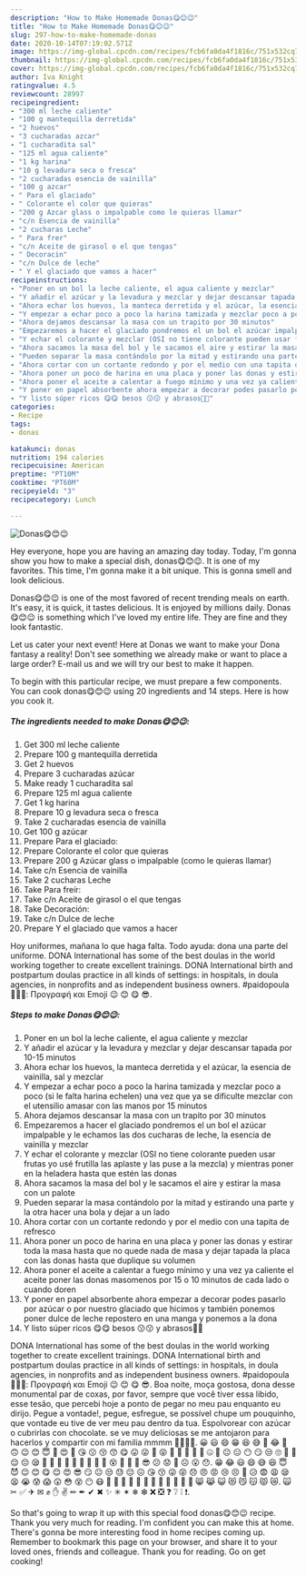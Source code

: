```yaml
---
description: "How to Make Homemade Donas😋😊😉"
title: "How to Make Homemade Donas😋😊😉"
slug: 297-how-to-make-homemade-donas
date: 2020-10-14T07:19:02.571Z
image: https://img-global.cpcdn.com/recipes/fcb6fa0da4f1816c/751x532cq70/donas😋😊😉-foto-principal.jpg
thumbnail: https://img-global.cpcdn.com/recipes/fcb6fa0da4f1816c/751x532cq70/donas😋😊😉-foto-principal.jpg
cover: https://img-global.cpcdn.com/recipes/fcb6fa0da4f1816c/751x532cq70/donas😋😊😉-foto-principal.jpg
author: Iva Knight
ratingvalue: 4.5
reviewcount: 28997
recipeingredient:
- "300 ml leche caliente"
- "100 g mantequilla derretida"
- "2 huevos"
- "3 cucharadas azcar"
- "1 cucharadita sal"
- "125 ml agua caliente"
- "1 kg harina"
- "10 g levadura seca o fresca"
- "2 cucharadas esencia de vainilla"
- "100 g azcar"
- " Para el glaciado"
- " Colorante el color que quieras"
- "200 g Azcar glass o impalpable como le quieras llamar"
- "c/n Esencia de vainilla"
- "2 cucharas Leche"
- " Para frer"
- "c/n Aceite de girasol o el que tengas"
- " Decoracin"
- "c/n Dulce de leche"
- " Y el glaciado que vamos a hacer"
recipeinstructions:
- "Poner en un bol la leche caliente, el agua caliente y mezclar"
- "Y añadir el azúcar y la levadura y mezclar y dejar descansar tapada por 10-15 minutos"
- "Ahora echar los huevos, la manteca derretida y el azúcar, la esencia de vainilla, sal y mezclar"
- "Y empezar a echar poco a poco la harina tamizada y mezclar poco a poco (si le falta harina echelen) una vez que ya se dificulte mezclar con el utensilio amasar con las manos por 15 minutos"
- "Ahora dejamos descansar la masa con un trapito por 30 minutos"
- "Empezaremos a hacer el glaciado pondremos el un bol el azúcar impalpable y le echamos las dos cucharas de leche, la esencia de vainilla y mezclar"
- "Y echar el colorante y mezclar (OSI no tiene colorante pueden usar frutas yo usé frutilla las aplaste y las puse a la mezcla) y mientras poner en la heladera hasta que estén las donas"
- "Ahora sacamos la masa del bol y le sacamos el aire y estirar la masa con un palote"
- "Pueden separar la masa contándolo por la mitad y estirando una parte y la otra hacer una bola y dejar a un lado"
- "Ahora cortar con un cortante redondo y por el medio con una tapita de refresco"
- "Ahora poner un poco de harina en una placa y poner las donas y estirar toda la masa hasta que no quede nada de masa y dejar tapada la placa con las donas hasta que duplique su volumen"
- "Ahora poner el aceite a calentar a fuego mínimo y una vez ya caliente el aceite poner las donas masomenos por 15 o 10 minutos de cada lado o cuando doren"
- "Y poner en papel absorbente ahora empezar a decorar podes pasarlo por azúcar o por nuestro glaciado que hicimos y también ponemos poner dulce de leche repostero en una manga y ponemos a la dona"
- "Y listo súper ricos 😋😋 besos 😗😗 y abrasos🤗🤗"
categories:
- Recipe
tags:
- donas

katakunci: donas 
nutrition: 194 calories
recipecuisine: American
preptime: "PT10M"
cooktime: "PT60M"
recipeyield: "3"
recipecategory: Lunch

---
```



![Donas😋😊😉](https://img-global.cpcdn.com/recipes/fcb6fa0da4f1816c/751x532cq70/donas😋😊😉-foto-principal.jpg)

Hey everyone, hope you are having an amazing day today. Today, I'm gonna show you how to make a special dish, donas😋😊😉. It is one of my favorites. This time, I'm gonna make it a bit unique. This is gonna smell and look delicious.

Donas😋😊😉 is one of the most favored of recent trending meals on earth. It's easy, it is quick, it tastes delicious. It is enjoyed by millions daily. Donas😋😊😉 is something which I've loved my entire life. They are fine and they look fantastic.

Let us cater your next event! Here at Donas we want to make your Dona fantasy a reality! Don&#39;t see something we already make or want to place a large order? E-mail us and we will try our best to make it happen.


To begin with this particular recipe, we must prepare a few components. You can cook donas😋😊😉 using 20 ingredients and 14 steps. Here is how you cook it.

<!--inarticleads1-->

##### The ingredients needed to make Donas😋😊😉:

1. Get 300 ml leche caliente
1. Prepare 100 g mantequilla derretida
1. Get 2 huevos
1. Prepare 3 cucharadas azúcar
1. Make ready 1 cucharadita sal
1. Prepare 125 ml agua caliente
1. Get 1 kg harina
1. Prepare 10 g levadura seca o fresca
1. Take 2 cucharadas esencia de vainilla
1. Get 100 g azúcar
1. Prepare  Para el glaciado:
1. Prepare  Colorante el color que quieras
1. Prepare 200 g Azúcar glass o impalpable (como le quieras llamar)
1. Take c/n Esencia de vainilla
1. Take 2 cucharas Leche
1. Take  Para freír:
1. Take c/n Aceite de girasol o el que tengas
1. Take  Decoración:
1. Take c/n Dulce de leche
1. Prepare  Y el glaciado que vamos a hacer


Hoy uniformes, mañana lo que haga falta. Todo ayuda: dona una parte del uniforme. DONA International has some of the best doulas in the world working together to create excellent trainings. DONA International birth and postpartum doulas practice in all kinds of settings: in hospitals, in doula agencies, in nonprofits and as independent business owners. #paidopoula 🤗😄😊: Προγραφή και Emoji 😉 😊 😋 😎. 

<!--inarticleads2-->

##### Steps to make Donas😋😊😉:

1. Poner en un bol la leche caliente, el agua caliente y mezclar
1. Y añadir el azúcar y la levadura y mezclar y dejar descansar tapada por 10-15 minutos
1. Ahora echar los huevos, la manteca derretida y el azúcar, la esencia de vainilla, sal y mezclar
1. Y empezar a echar poco a poco la harina tamizada y mezclar poco a poco (si le falta harina echelen) una vez que ya se dificulte mezclar con el utensilio amasar con las manos por 15 minutos
1. Ahora dejamos descansar la masa con un trapito por 30 minutos
1. Empezaremos a hacer el glaciado pondremos el un bol el azúcar impalpable y le echamos las dos cucharas de leche, la esencia de vainilla y mezclar
1. Y echar el colorante y mezclar (OSI no tiene colorante pueden usar frutas yo usé frutilla las aplaste y las puse a la mezcla) y mientras poner en la heladera hasta que estén las donas
1. Ahora sacamos la masa del bol y le sacamos el aire y estirar la masa con un palote
1. Pueden separar la masa contándolo por la mitad y estirando una parte y la otra hacer una bola y dejar a un lado
1. Ahora cortar con un cortante redondo y por el medio con una tapita de refresco
1. Ahora poner un poco de harina en una placa y poner las donas y estirar toda la masa hasta que no quede nada de masa y dejar tapada la placa con las donas hasta que duplique su volumen
1. Ahora poner el aceite a calentar a fuego mínimo y una vez ya caliente el aceite poner las donas masomenos por 15 o 10 minutos de cada lado o cuando doren
1. Y poner en papel absorbente ahora empezar a decorar podes pasarlo por azúcar o por nuestro glaciado que hicimos y también ponemos poner dulce de leche repostero en una manga y ponemos a la dona
1. Y listo súper ricos 😋😋 besos 😗😗 y abrasos🤗🤗


DONA International has some of the best doulas in the world working together to create excellent trainings. DONA International birth and postpartum doulas practice in all kinds of settings: in hospitals, in doula agencies, in nonprofits and as independent business owners. #paidopoula 🤗😄😊: Προγραφή και Emoji 😉 😊 😋 😎. Boa noite, moça gostosa, dona desse monumental par de coxas, por favor, sempre que você tiver essa libido, esse tesão, que percebi hoje a ponto de pegar no meu pau enquanto eu dirijo. Pegue a vontade!, pegue, esfregue, se possível chupe um pouquinho, que vontade eu tive de ver meu pau dentro da tua. Espolvorear con azúcar o cubrirlas con chocolate. se ve muy deliciosas se me antojaron para hacerlos y compartir con mi familia mmmm 🤗🤗😊😊. 😀 😃 😄 😁 😆 😅 🤣 😂 🙂 🙃 😉 😊 😇 🥰 😍 🤩 😘 😗 😚 😙 😋 😛 😜 🤪 😝 🤑 🤗 🤭 🤫 🤔 🤐 🤨 😐 😑 😶 😏 😒 🙄 😬 🤥 😌 😔 😪 🤤 🤒 🤕 🤢 🤮 🤧 🥵 🥶 🥴 😵 🤯 🤠 🥳 😎 😕 😟 🙁 ☹️ 😮 😯. 😁 😂 😃 😄 😅 😆 😇 😈 😉 😊 😋 😌 😍 😎 😏 😐 😒 😓 😔 😖 😘 😚 😜 😝 😞 😠 😡 😢 😣 😤 😥 😨 😩 😪 😫 😭 😰 😱 😲 😳 😵 😶 😷 👴 🙅 🙆 🙇 🙈 🙉 🙊 🙋 🙌 🙍 🙎 🙏 😸 😹 😺 😻 😼 😽 😾 😿. 🙀 ✂ ✅ ✈ ✉ ✊ ✋ ✌ ✏ ✒ ✔ ✖ ✨ ✳ ✴ ❄ ❇ ❌ ❎ ❓ ❔ ❕ ❗. 

So that's going to wrap it up with this special food donas😋😊😉 recipe. Thank you very much for reading. I'm confident you can make this at home. There's gonna be more interesting food in home recipes coming up. Remember to bookmark this page on your browser, and share it to your loved ones, friends and colleague. Thank you for reading. Go on get cooking!
